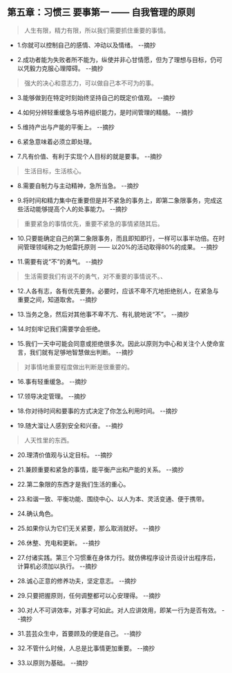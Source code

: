 ## 第五章：习惯三 要事第一 —— 自我管理的原则

>人生有限，精力有限，所以我们需要抓住重要的事情。

- 1.你就可以控制自己的感情、冲动以及情绪。 --摘抄

- 2.成功者能为失败者所不能为，纵使并非心甘情愿，但为了理想与目标，仍可以凭毅力克服心理障碍。 --摘抄

>强大的决心和意志力，可以做自己本不可为的事。

- 3.能够做到在特定时刻始终坚持自己的既定价值观。 --摘抄

- 4.如何分辨轻重缓急与培养组织能力，是时间管理的精髓。 --摘抄

- 5.维持产出与产能的平衡上。 --摘抄

- 6.紧急意味着必须立即处理。

- 7.凡有价值、有利于实现个人目标的就是要事。 --摘抄

>生活目标，生活核心。

- 8.需要自制力与主动精神，急所当急。 --摘抄

- 9.将时间和精力集中在重要但是并不紧急的事务上，即第二象限事务，完成这些活动能够提高个人的处事能力。 --摘抄

>重要紧急的事情优先，重要不紧急的事情紧随其后。

- 10.只要能确定自己的第二象限事务，而且即知即行，一样可以事半功倍。在时间管理领域称之为帕雷托原则 —— 以20%的活动取得80%的成果。 --摘抄

- 11.需要有说“不”的勇气。 --摘抄

>生活需要我们有说不的勇气，对不重要的事情说不。、

- 12.人各有志，各有优先要务。必要时，应该不卑不亢地拒绝别人，在紧急与重要之间，知道取舍。 --摘抄

- 13.当务之急，然后对其他事不卑不亢、有礼貌地说“不”。 --摘抄

- 14.时刻牢记我们需要学会拒绝。

- 15.我们一天中可能会同意或拒绝很多次。因此以原则为中心和关注个人使命宣言，我们就有足够地智慧做出判断。 --摘抄

>对事情地重要程度做出判断是很重要的。

- 16.事有轻重缓急。 --摘抄

- 17.领导决定管理。 --摘抄

- 18.你对待时间和要事的方式决定了你怎么利用时间。 --摘抄

- 19.随大溜让人感到安全和兴奋。 --摘抄

>人天性里的东西。

- 20.理清价值观与认定目标。 --摘抄

- 21.兼顾重要和紧急的事情，能平衡产出和产能的关系。 --摘抄

- 22.第二象限的东西才是我们生活的重心。

- 23.和谐一致、平衡功能、围绕中心、以人为本、灵活变通、便于携带。

- 24.确认角色。

- 25.如果你认为它们无关紧要，那么取消就好。 --摘抄

- 26.休整、充电和更新。 --摘抄

- 27.付诸实践。第三个习惯重在身体力行。就仿佛程序设计员设计出程序后，计算机必须加以执行。 --摘抄

- 28.诚心正意的修养功夫，坚定意志。 --摘抄

- 29.只要把握原则，任何调整都可以心安理得。 --摘抄

- 30.对人不可讲效率，对事才可如此。对人应讲效用，即某一行为是否有效。 --摘抄

- 31.芸芸众生中，首要顾及的便是自己。 --摘抄

- 32.不管什么时候，人总是比事情更加重要。 --摘抄

- 33.以原则为基础。 --摘抄
